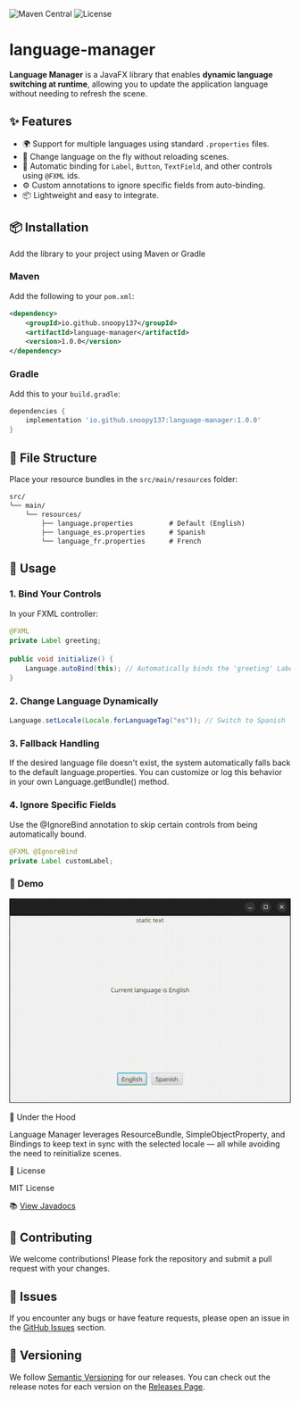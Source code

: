 ![Maven Central](https://img.shields.io/maven-central/v/io.github.snoopy137/language-manager)
![License](https://img.shields.io/github/license/snoopy137/language-manager)

# language-manager
**Language Manager** is a JavaFX library that enables **dynamic language switching at runtime**, allowing you to update the application language without needing to refresh the scene.

## ✨ Features

- 🌍 Support for multiple languages using standard `.properties` files.
- 🔄 Change language on the fly without reloading scenes.
- 🔗 Automatic binding for `Label`, `Button`, `TextField`, and other controls using `@FXML` ids.
- ⚙️ Custom annotations to ignore specific fields from auto-binding.
- 📦 Lightweight and easy to integrate.

## 📦 Installation

Add the library to your project using Maven or Gradle

### Maven
Add the following to your `pom.xml`:
```xml
<dependency>
    <groupId>io.github.snoopy137</groupId>
    <artifactId>language-manager</artifactId>
    <version>1.0.0</version>
</dependency>
```
### Gradle
Add this to your `build.gradle`:
```groovy
dependencies {
    implementation 'io.github.snoopy137:language-manager:1.0.0'
}
```

## 📁 File Structure

Place your resource bundles in the `src/main/resources` folder:

```text
src/
└── main/
    └── resources/
        ├── language.properties         # Default (English)
        ├── language_es.properties      # Spanish
        └── language_fr.properties      # French
```

## 🚀 Usage

### 1. Bind Your Controls

In your FXML controller:

```java
@FXML
private Label greeting;

public void initialize() {
    Language.autoBind(this); // Automatically binds the 'greeting' Label
}
```

### 2. Change Language Dynamically

```java
Language.setLocale(Locale.forLanguageTag("es")); // Switch to Spanish
```

### 3. Fallback Handling

If the desired language file doesn't exist, the system automatically falls back to the default language.properties. You can customize or log this behavior in your own Language.getBundle() method.

### 4. Ignore Specific Fields

Use the @IgnoreBind annotation to skip certain controls from being automatically bound.
```java
@FXML @IgnoreBind
private Label customLabel;
```

### 📸 Demo

![Language Switching Demo](demo/demo.gif)

🔧 Under the Hood

Language Manager leverages ResourceBundle, SimpleObjectProperty, and Bindings to keep text in sync with the selected locale — all while avoiding the need to reinitialize scenes.

📄 License

MIT License

📚 [View Javadocs](https://snoopy137.github.io/language-manager/)

## 🤝 Contributing

We welcome contributions! Please fork the repository and submit a pull request with your changes.

## 🐞 Issues

If you encounter any bugs or have feature requests, please open an issue in the [GitHub Issues](https://github.com/snoopy137/language-manager/issues) section.


## 🔖 Versioning

We follow [Semantic Versioning](https://semver.org/) for our releases. You can check out the release notes for each version on the [Releases Page](https://github.com/snoopy137/language-manager/releases).

